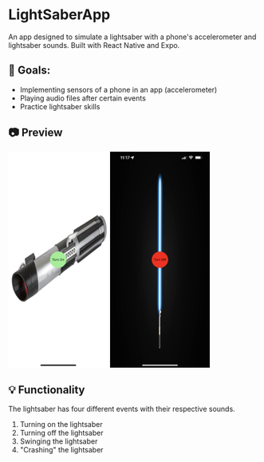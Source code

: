 # LightSaberApp
An app designed to simulate a lightsaber with a phone's accelerometer and lightsaber sounds. Built with React Native and Expo.
## 📅 Goals:
- Implementing sensors of a phone in an app (accelerometer)
- Playing audio files after certain events
- Practice lightsaber skills

## 📷 Preview
<img src="previews/lightsaber_off.jpeg" alt="lightsaber off" width="200"/>
<img src="previews/lightsaber_on.jpeg" alt="lightsaber on" width="200"/>

## 💡 Functionality
The lightsaber has four different events with their respective sounds. 

1. Turning on the lightsaber
2. Turning off the lightsaber
3. Swinging the lightsaber
4. "Crashing" the lightsaber
